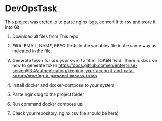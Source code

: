 # DevOpsTask

This project was creted to to parse nginx logs, convert it to csv and srore it into Git

1. Download all files from This repo 

2. Fill in EMAIL, NAME, REPO fields in the variables file in the same way as indicated in the file.

3. Generate token (or use your own) to fill in TOKEN field.
There is docs on how to generate token
https://docs.github.com/en/enterprise-server@3.4/authentication/keeping-your-account-and-data-secure/creating-a-personal-access-token

4. Install docker and docker-compose to your system 

5. Paste nginx.log to the project folder 

6. Run command docker compose up

7. Check your repository, nginx.csv file should be here)